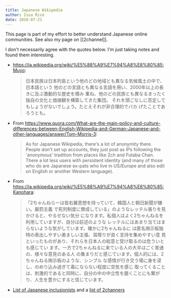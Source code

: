```yaml
---
title: Japanese Wikipedia
author: Issa Rice
date: 2016-07-21
---
```


This page is part of my effort to better understand Japanese online communities.
See also my page on [[2channel]].

I don't necessarily agree with the quotes below. I'm just taking notes and found
them interesting.

-   <https://ja.wikipedia.org/wiki/%E5%88%A9%E7%94%A8%E8%80%85:Muyo>:

    > 日本民族は日本列島という他のどの地域とも異なる気候風土の中で、日本語という
    > 他のどの言語とも異なる言語を用い、2000年以上の長きに及ぶ激動的な歴史を積み
    > 重ね、他のどの民族とも異なるまったく独自の文化と価値観を構築してきた集団。
    > それを頭ごなしに否定してもしょうがないでしょう。たとえそれが非合理的でバカ
    > げたことであろうとも。

-   From <https://www.quora.com/What-are-the-main-policy-and-culture-differences-between-English-Wikipedia-and-German-Japanese-and-other-languages/answer/Tom-Morris-3>:

    > As for Japanese Wikipedia, there's a lot of anonymity there. People don't
    > set up accounts, they just post as IPs following the 'anonymous' tradition
    > from places like 2ch and Futaba Chan. There a lot less users with
    > persistent identity (and many of those who do are Japanese ex-pats who
    > live in US/Europe and also edit on English or another Western language).

- From <https://ja.wikipedia.org/wiki/%E5%88%A9%E7%94%A8%E8%80%85:Kanohara>:

    > 「2ちゃんねらーは皆右翼思想を持っていて、韓国人と朝日新聞が嫌い。厳罰主義
    > で死刑制度に賛成している」のようなレッテル張りを見かけると、やるせない気分
    > になります。私個人はよく2ちゃんねるを利用していますが、自分は前述のような
    > レッテルにはあまり当てはまらないような気がしています。確かに2ちゃんねるに
    > は匿名掲示板独特の表出しやすい勇ましい主張、耳障りが良く支持を集めやすい意
    > 見といったものがあり、それらを日本人の総意と受け取るのは危ういとも感じてい
    > ます。一方で2ちゃんねるに来ている人の大半はごく普通の、様々な意見のある人
    > の集まりだと感じています。個人的には、2ちゃんねる掲示板のような、シンプル
    > な感情が行き交う場に身を浸し、のめり込み過ぎて毒にならない程度に空気を感じ
    > 取ってくることは、刺激的であると同時に、自分の中の中立性を磨くことにも繋が
    > り、人生を豊かにすると信じています。

- [List of Japanese inclusionists][ja inc] and a [list of 2channers][2ch]

[2ch]: https://ja.wikipedia.org/wiki/Category:2%E3%81%A1%E3%82%83%E3%82%93%E3%81%AD%E3%82%89%E3%83%BC
[ja inc]: https://ja.wikipedia.org/wiki/Category:%E5%8C%85%E6%91%82%E4%B8%BB%E7%BE%A9%E8%80%85%E3%81%AE%E3%82%A6%E3%82%A3%E3%82%AD%E3%83%9A%E3%83%87%E3%82%A3%E3%82%A2%E3%83%B3
